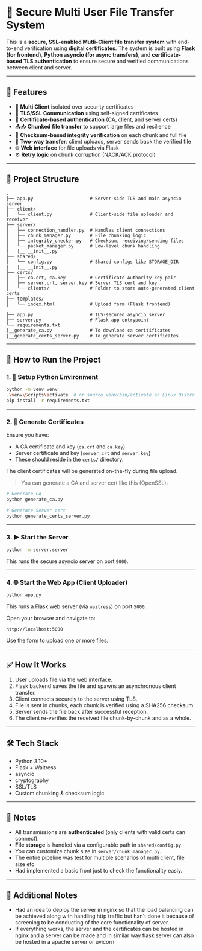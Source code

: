 # 🔐 Secure Multi User File Transfer System


This is a **secure, SSL-enabled Mutli-Client file transfer system** with end-to-end verification using **digital certificates**. The system is built using **Flask (for frontend)**, **Python asyncio (for async transfers)**, and **certificate-based TLS authentication** to ensure secure and verified communications between client and server.

---

## 🧩 Features

- 🤵 **Multi Client** isolated over security certificates
- 🔐 **TLS/SSL Communication** using self-signed certificates
- 🧾 **Certificate-based authentication** (CA, client, and server certs)
- 📤📥 **Chunked file transfer** to support large files and resilience
- 🧮 **Checksum-based integrity verification** on each chunk and full file
- 🔁 **Two-way transfer**: client uploads, server sends back the verified file
- 🌐 **Web interface** for file uploads via Flask
- ⚙️ **Retry logic** on chunk corruption (NACK/ACK protocol)

---

## 📁 Project Structure

```
.
├── app.py                     # Server-side TLS and main asyncio server
├── client/
│   └── client.py              # Client-side file uploader and receiver
├── server/
│   ├── connection_handler.py  # Handles client connections
│   ├── chunk_manager.py       # File chunking logic
│   ├── integrity_checker.py   # Checksum, receiving/sending files
│   └── packet_manager.py      # Low-level chunk handling
|   |__ __init__.py
├── shared/
│   └── config.py              # Shared configs like STORAGE_DIR
|   |__ __init__.py
├── certs/
│   ├── ca.crt, ca.key         # Certificate Authority key pair
│   ├── server.crt, server.key # Server TLS cert and key
│   └── clients/               # Folder to store auto-generated client certs
├── templates/
│   └── index.html             # Upload form (Flask frontend)

├── app.py                     # TLS-secured asyncio server
├── server.py                  # Flask app entrypoint
└── requirements.txt
|__generate_ca.py              # To download ca ceritificates
|__generate_certs_server.py    # To generate server certificates
```

---

## 🚀 How to Run the Project

### 1. 🔧 Setup Python Environment

```bash
python -m venv venv
.\venv\Scripts\activate  # or source venv/bin/activate on Linux Distro
pip install -r requirements.txt
```

---

### 2. 🔑 Generate Certificates

Ensure you have:
- A CA certificate and key (`ca.crt` and `ca.key`)
- Server certificate and key (`server.crt` and `server.key`)
- These should reside in the `certs/` directory.

The client certificates will be generated on-the-fly during file upload.

> You can generate a CA and server cert like this (OpenSSL):
```bash
# Generate CA
python generate_ca.py

# Generate Server cert
python generate_certs_server.py
```

---

### 3. ▶️ Start the Server

```bash
python -m server.server
```

This runs the secure asyncio server on port `9000`.

---

### 4. 🌐 Start the Web App (Client Uploader)

```bash
python app.py
```

This runs a Flask web server (via `waitress`) on port `5000`.

Open your browser and navigate to:

```
http://localhost:5000
```

Use the form to upload one or more files.

---

## ✅ How It Works

1. User uploads file via the web interface.
2. Flask backend saves the file and spawns an asynchronous client transfer.
3. Client connects securely to the server using TLS.
4. File is sent in chunks, each chunk is verified using a SHA256 checksum.
5. Server sends the file back after successful reception.
6. The client re-verifies the received file chunk-by-chunk and as a whole.

---

## 🛠 Tech Stack

- Python 3.10+
- Flask + Waitress
- asyncio
- cryptography
- SSL/TLS
- Custom chunking & checksum logic

---

## 📌 Notes

- All transmissions are **authenticated** (only clients with valid certs can connect).
- **File storage** is handled via a configurable path in `shared/config.py`.
- You can customize chunk size in `server/chunk_manager.py`.
- The entire pipeline was test for multiple scenarios of mutli client, file size etc
- Had implemented a basic front just to check the functionality easiy.

---

## 📙 Additional Notes

- Had an idea to deploy the server in nginx so that the load balancing can be achieved along with handling http traffic but han't done it because of screening to be conducting of the core functionality of server.
- If everything works, the server and the certificates can be hosted in nginx and a server can be made and in similar way flask server can also be hosted in a apache server or uvicorn



